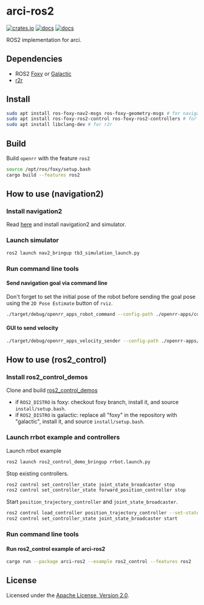 # arci-ros2

[![crates.io](https://img.shields.io/crates/v/arci-ros2.svg)](https://crates.io/crates/arci-ros2) [![docs](https://docs.rs/arci-ros2/badge.svg)](https://docs.rs/arci-ros2) [![docs](https://img.shields.io/badge/docs-main-blue)](https://openrr.github.io/openrr/arci_ros2)

ROS2 implementation for arci.

## Dependencies

* ROS2 [Foxy](https://docs.ros.org/en/foxy/Installation.html) or [Galactic](https://docs.ros.org/en/galactic/Installation.html)
* [r2r](https://github.com/sequenceplanner/r2r)

## Install

```bash
sudo apt install ros-foxy-nav2-msgs ros-foxy-geometry-msgs # for navigation
sudo apt install ros-foxy-ros2-control ros-foxy-ros2-controllers # for ros2_control
sudo apt install libclang-dev # for r2r
```

## Build

Build `openrr` with the feature `ros2`

```bash
source /opt/ros/foxy/setup.bash
cargo build --features ros2
```

## How to use (navigation2)

### Install navigation2

Read [here](https://navigation.ros.org/getting_started/index.html) and install navigation2 and simulator.

### Launch simulator

```bash
ros2 launch nav2_bringup tb3_simulation_launch.py
```

### Run command line tools

#### Send navigation goal via command line

Don't forget to set the initial pose of the robot before sending the goal pose using the `2D Pose Estimate` button of `rviz`.

```bash
./target/debug/openrr_apps_robot_command --config-path ./openrr-apps/config/turtlebot3_robot_client_config_ros2.toml send_navigation_goal -- -0.5 0.2 -1.5
```

#### GUI to send velocity

```bash
./target/debug/openrr_apps_velocity_sender --config-path ./openrr-apps/config/turtlebot3_robot_client_config_ros2.toml
```

## How to use (ros2_control)

### Install ros2_control_demos

Clone and build [ros2_control_demos](https://github.com/ros-controls/ros2_control_demos)

* if `ROS2_DISTRO` is foxy: checkout foxy branch, install it, and source `install/setup.bash`.
* if `ROS2_DISTRO` is galactic: replace all "foxy" in the repository with "galactic", install it, and source `install/setup.bash`.

### Launch rrbot example and controllers

Launch rrbot example

```bash
ros2 launch ros2_control_demo_bringup rrbot.launch.py
```

Stop existing controllers.

```bash
ros2 control set_controller_state joint_state_broadcaster stop
ros2 control set_controller_state forward_position_controller stop
```

Start `position_trajectory_controller` and `joint_state_broadcaster`.

```bash
ros2 control load_controller position_trajectory_controller --set-state start
ros2 control set_controller_state joint_state_broadcaster start
```

### Run command line tools

<!--
TODO: add usage of openrr-apps + ros2_control
-->

#### Run ros2_control example of arci-ros2

```sh
cargo run --package arci-ros2 --example ros2_control --features ros2
```

## License

Licensed under the [Apache License, Version 2.0](https://github.com/openrr/openrr/blob/main/LICENSE).
